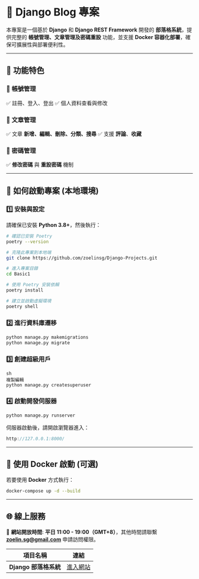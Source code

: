 # 📝 Django Blog 專案

本專案是一個基於 **Django** 和 **Django REST Framework** 開發的 **部落格系統**，提供完整的 **帳號管理、文章管理及密碼重設** 功能，並支援 **Docker 容器化部署**，確保可擴展性與部署便利性。

---

## 🎯 功能特色

### 🔹 **帳號管理**
✅ 註冊、登入、登出
✅ 個人資料查看與修改

### 🔹 **文章管理**
✅ 文章 **新增、編輯、刪除、分類、搜尋**
✅ 支援 **評論**、**收藏**

### 🔹 **密碼管理**
✅ **修改密碼** 與 **重設密碼** 機制

---

## 🚀 如何啟動專案 (本地環境)

### 1️⃣ **安裝與設定**
請確保已安裝 **Python 3.8+**，然後執行：

```sh
# 確認已安裝 Poetry
poetry --version

# 克隆此專案到本地端
git clone https://github.com/zoelinsg/Django-Projects.git

# 進入專案目錄
cd Basic1

# 使用 Poetry 安裝依賴
poetry install

# 建立並啟動虛擬環境
poetry shell
```

### 2️⃣ **進行資料庫遷移**

```sh
python manage.py makemigrations
python manage.py migrate
```

### 3️⃣ **創建超級用戶**

```
sh
複製編輯
python manage.py createsuperuser

```

### 4️⃣ **啟動開發伺服器**

```sh
python manage.py runserver

```

伺服器啟動後，請開啟瀏覽器進入：

```cpp
http://127.0.0.1:8000/
```

---

## 🐳 使用 Docker 啟動 (可選)

若要使用 **Docker** 方式執行：

```sh
docker-compose up -d --build
```

---

## 🌐 線上服務

🔹 **網站開放時間**: **平日 11:00 - 19:00（GMT+8）**，其他時間請聯繫 **zoelin.sg@gmail.com** 申請訪問權限。

| 項目名稱 | 連結 |
| --- | --- |
| **Django 部落格系統** | [進入網站](https://zoe-blog.sunflowx.com/) |
